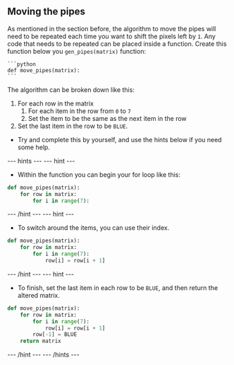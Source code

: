 ## Moving the pipes

As mentioned in the section before, the algorithm to move the pipes will need to be repeated each time you want to shift the pixels left by `1`. Any code that needs to be repeated can be placed inside a function. Create this function below you `gen_pipes(matrix)` function:

	```python
	def move_pipes(matrix):
	```
The algorithm can be broken down like this:
  1. For each row in the matrix
	 1. For each item in the row from `0` to `7`
	 1. Set the item to be the same as the next item in the row
  1. Set the last item in the row to be `BLUE`.
  
- Try and complete this by yourself, and use the hints below if you need some help.

--- hints --- --- hint ---
- Within the function you can begin your for loop like this:
```python
def move_pipes(matrix):
    for row in matrix:
	    for i in range(7):
```
--- /hint --- --- hint ---
- To switch around the items, you can use their index.
```python
def move_pipes(matrix):
    for row in matrix:
	    for i in range(7):
		    row[i] = row[i + 1]
```
--- /hint --- --- hint ---
- To finish, set the last item in each row to be `BLUE`, and then return the altered matrix.
```python
def move_pipes(matrix):
    for row in matrix:
	    for i in range(7):
		    row[i] = row[i + 1]
		row[-1] = BLUE
	return matrix
```
--- /hint --- --- /hints ---

